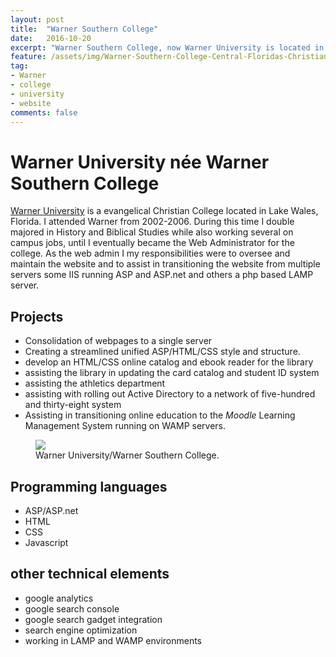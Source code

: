 ```yaml
---
layout: post
title:  "Warner Southern College"
date:   2016-10-20
excerpt: "Warner Southern College, now Warner University is located in beautiful Lake Wales, Florida in the heart of central florida."
feature: /assets/img/Warner-Southern-College-Central-Floridas-Christian-College.jpg
tag:
- Warner
- college
- university
- website
comments: false
---
```


# Warner University n&eacute;e Warner Southern College
[Warner University](http://warner.edu/) is a evangelical Christian College located in Lake Wales, Florida. I attended Warner from 2002-2006. During this time I double majored in History and Biblical Studies while also working several on campus jobs, until I eventually became the Web Administrator for the college.
As the web admin I my responsibilities were to oversee and maintain the website and to assist in transitioning the website from multiple servers some IIS running ASP and ASP.net and others a php based LAMP server.

## Projects
* Consolidation of webpages to a single server
* Creating a streamlined unified ASP/HTML/CSS style and structure.
* develop an HTML/CSS online catalog and ebook reader for the library
* assisting the library in updating the card catalog and student ID system
* assisting the athletics department
* assisting with rolling out Active Directory to a network of five-hundred and thirty-eight system
* Assisting in transitioning online education to the _Moodle_ Learning Management System running on WAMP servers.


<figure>
	<a href="/assets/img/Warner-Southern-College-Central-Floridas-Christian-College.jpg"><img src="/assets/img/Warner-Southern-College-Central-Floridas-Christian-College-761x440.jpg"></a>
	<figcaption>Warner University/Warner Southern College.</figcaption>
</figure>

## Programming languages
* ASP/ASP.net
* HTML
* CSS
* Javascript


## other technical elements
* google analytics
* google search console
* google search gadget integration
* search engine optimization
* working in LAMP and WAMP environments
